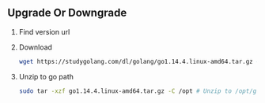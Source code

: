 ## Upgrade Or Downgrade

1. Find version url
2. Download

   ```bash
   wget https://studygolang.com/dl/golang/go1.14.4.linux-amd64.tar.gz # Change version url

   ```

3. Unzip to go path
   ```bash
   sudo tar -xzf go1.14.4.linux-amd64.tar.gz -C /opt # Unzip to /opt/go - this is the go root path.
   ```
